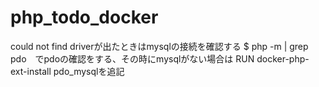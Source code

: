 # php_todo_docker
could not find driverが出たときはmysqlの接続を確認する
$ php -m | grep pdo　でpdoの確認をする、その時にmysqlがない場合は
RUN docker-php-ext-install pdo_mysqlを追記
